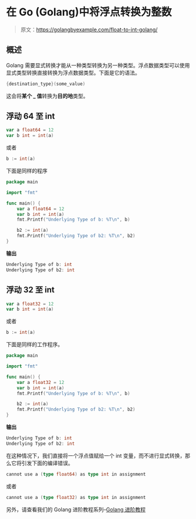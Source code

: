# 在 Go (Golang)中将浮点转换为整数

> 原文：<https://golangbyexample.com/float-to-int-golang/>

## **概述**

Golang 需要显式转换才能从一种类型转换为另一种类型。浮点数据类型可以使用显式类型转换直接转换为浮点数据类型。下面是它的语法。

```go
{destination_type}(some_value) 
```

这会将**某个 _ 值**转换为**目的地**类型。

## **浮动 64 至 int**

```go
var a float64 = 12
var b int = int(a)
```

或者

```go
b := int(a)
```

下面是同样的程序

```go
package main

import "fmt"

func main() {
    var a float64 = 12
    var b int = int(a)
    fmt.Printf("Underlying Type of b: %T\n", b)

    b2 := int(a)
    fmt.Printf("Underlying Type of b2: %T\n", b2)
}
```

**输出**

```go
Underlying Type of b: int
Underlying Type of b2: int
```

## **浮动 32 至 int**

```go
var a float32 = 12
var b int = int(a)
```

或者

```go
b := int(a)
```

下面是同样的工作程序。

```go
package main

import "fmt"

func main() {
    var a float32 = 12
    var b int = int(a)
    fmt.Printf("Underlying Type of b: %T\n", b)

    b2 := int(a)
    fmt.Printf("Underlying Type of b2: %T\n", b2)
}
```

**输出**

```go
Underlying Type of b: int
Underlying Type of b2: int
```

在这种情况下，我们直接将一个浮点值赋给一个 int 变量，而不进行显式转换，那么它将引发下面的编译错误。

```go
cannot use a (type float64) as type int in assignment
```

或者

```go
cannot use a (type float32) as type int in assignment
```

另外，请查看我们的 Golang 进阶教程系列–[Golang 进阶教程](https://golangbyexample.com/golang-comprehensive-tutorial/)